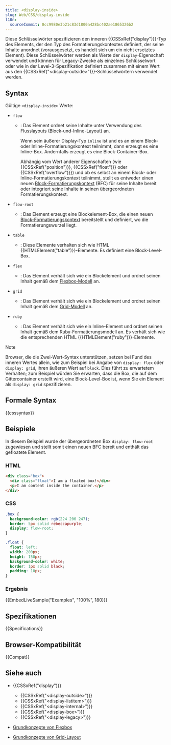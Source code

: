 ```yaml
---
title: <display-inside>
slug: Web/CSS/display-inside
l10n:
  sourceCommit: 0cc9980e3b21c83d1800a428bc402ae1865326b2
---
```


Diese Schlüsselwörter spezifizieren den inneren {{CSSxRef("display")}}-Typ des Elements, der den Typ des Formatierungskontextes definiert, der seine Inhalte anordnet (vorausgesetzt, es handelt sich um ein nicht ersetztes Element). Diese Schlüsselwörter werden als Werte der `display`-Eigenschaft verwendet und können für Legacy-Zwecke als einzelnes Schlüsselwort oder wie in der Level-3-Spezifikation definiert zusammen mit einem Wert aus den {{CSSxRef("&lt;display-outside&gt;")}}-Schlüsselwörtern verwendet werden.

## Syntax

Gültige `<display-inside>` Werte:

- `flow`
  - : Das Element ordnet seine Inhalte unter Verwendung des Flusslayouts (Block-und-Inline-Layout) an.

    Wenn sein äußerer Display-Typ `inline` ist und es an einem Block- oder Inline-Formatierungskontext teilnimmt, dann erzeugt es eine Inline-Box. Andernfalls erzeugt es eine Block-Container-Box.

    Abhängig vom Wert anderer Eigenschaften (wie {{CSSxRef("position")}}, {{CSSxRef("float")}} oder {{CSSxRef("overflow")}}) und ob es selbst an einem Block- oder Inline-Formatierungskontext teilnimmt, stellt es entweder einen neuen [Block-Formatierungskontext](/de/docs/Web/CSS/CSS_display/Block_formatting_context) (BFC) für seine Inhalte bereit oder integriert seine Inhalte in seinen übergeordneten Formatierungskontext.

- `flow-root`
  - : Das Element erzeugt eine Blockelement-Box, die einen neuen [Block-Formatierungskontext](/de/docs/Web/CSS/CSS_display/Block_formatting_context) bereitstellt und definiert, wo die Formatierungswurzel liegt.
- `table`
  - : Diese Elemente verhalten sich wie HTML {{HTMLElement("table")}}-Elemente. Es definiert eine Block-Level-Box.
- `flex`
  - : Das Element verhält sich wie ein Blockelement und ordnet seinen Inhalt gemäß dem [Flexbox-Modell](/de/docs/Web/CSS/CSS_flexible_box_layout) an.
- `grid`
  - : Das Element verhält sich wie ein Blockelement und ordnet seinen Inhalt gemäß dem [Grid-Modell](/de/docs/Web/CSS/CSS_grid_layout/Basic_concepts_of_grid_layout) an.
- `ruby`
  - : Das Element verhält sich wie ein Inline-Element und ordnet seinen Inhalt gemäß dem Ruby-Formatierungsmodell an. Es verhält sich wie die entsprechenden HTML {{HTMLElement("ruby")}}-Elemente.

> [!NOTE]
> Browser, die die Zwei-Wert-Syntax unterstützen, setzen bei Fund des inneren Wertes allein, wie zum Beispiel bei Angabe von `display: flex` oder `display: grid`, ihren äußeren Wert auf `block`. Dies führt zu erwartetem Verhalten; zum Beispiel würden Sie erwarten, dass die Box, die auf dem Gittercontainer erstellt wird, eine Block-Level-Box ist, wenn Sie ein Element als `display: grid` spezifizieren.

## Formale Syntax

{{csssyntax}}

## Beispiele

In diesem Beispiel wurde der übergeordneten Box `display: flow-root` zugewiesen und stellt somit einen neuen BFC bereit und enthält das gefloatete Element.

### HTML

```html
<div class="box">
  <div class="float">I am a floated box!</div>
  <p>I am content inside the container.</p>
</div>
```

### CSS

```css
.box {
  background-color: rgb(224 206 247);
  border: 5px solid rebeccapurple;
  display: flow-root;
}

.float {
  float: left;
  width: 200px;
  height: 150px;
  background-color: white;
  border: 1px solid black;
  padding: 10px;
}
```

### Ergebnis

{{EmbedLiveSample("Examples", "100%", 180)}}

## Spezifikationen

{{Specifications}}

## Browser-Kompatibilität

{{Compat}}

## Siehe auch

- {{CSSxRef("display")}}
  - {{CSSxRef("&lt;display-outside&gt;")}}
  - {{CSSxRef("&lt;display-listitem&gt;")}}
  - {{CSSxRef("&lt;display-internal&gt;")}}
  - {{CSSxRef("&lt;display-box&gt;")}}
  - {{CSSxRef("&lt;display-legacy&gt;")}}

- [Grundkonzepte von Flexbox](/de/docs/Web/CSS/CSS_flexible_box_layout/Basic_concepts_of_flexbox)
- [Grundkonzepte von Grid-Layout](/de/docs/Web/CSS/CSS_grid_layout/Basic_concepts_of_grid_layout)
